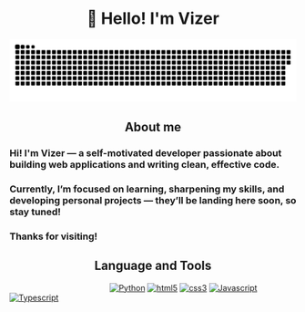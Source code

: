 <h1 align="center">👋 Hello! I'm Vizer </h1>

<p align="center">
 <img width="600" src="assets/github-snake.svg" alt="snake"/>
</p>

<h2 align="center">About me</h2>
<h3>Hi! I'm Vizer — a self-motivated developer passionate about building web applications and writing clean, effective code.</h3>

<h3>Currently, I’m focused on learning, sharpening my skills, and developing personal projects — they’ll be landing here soon, so stay tuned!</h3>

<h3>Thanks for visiting!</h3>
<h2 align="center">Language and Tools </h2>
⠀⠀⠀⠀⠀ ⠀⠀⠀⠀⠀ ⠀⠀⠀⠀⠀⠀
<a href='https://github.com/Vizer-Makc' target="_blank"><img alt='Python' src='https://img.shields.io/badge/Python-100000?style=for-the-badge&logo=Python&logoColor=FDF900&labelColor=0d1117&color=0d1117'/></a>
<a href='https://github.com/Vizer-Makc' target="_blank"><img alt='html5' src='https://img.shields.io/badge/HTML-100000?style=for-the-badge&logo=html5&logoColor=E44D26&labelColor=0d1117&color=0d1117'/></a>
<a href='https://github.com/Vizer-Makc' target="_blank"><img alt='css3' src='https://img.shields.io/badge/CSS-100000?style=for-the-badge&logo=css3&logoColor=7E97FF&labelColor=0d1117&color=0d1117'/></a>
<a href='https://github.com/Vizer-Makc' target="_blank"><img alt='Javascript' src='https://img.shields.io/badge/Javascript-100000?style=for-the-badge&logo=Javascript&logoColor=D0BD29&labelColor=0d1117&color=0d1117'/></a>
<a href='https://github.com/Vizer-Makc' target="_blank"><img alt='Typescript' src='https://img.shields.io/badge/Typescript-100000?style=for-the-badge&logo=Typescript&logoColor=518DCD&labelColor=0d1117&color=0d1117'/></a>
